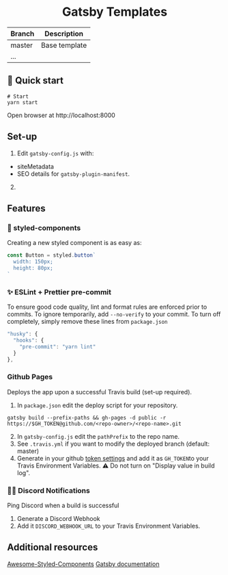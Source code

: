 <h1 align="center">
  Gatsby Templates
</h1>

|Branch| Description|
|---|---|
|master|Base template|
|...||


## 🚀 Quick start

```shell
# Start
yarn start
```

Open browser at http://localhost:8000

## Set-up

1. Edit `gatsby-config.js` with:
  - siteMetadata
  - SEO details for `gatsby-plugin-manifest`.

2. 

## Features

### 💅 styled-components

Creating a new styled component is as easy as:

```js
const Button = styled.button`
  width: 150px;
  height: 80px;
`
```

### ✨ ESLint + Prettier pre-commit

To ensure good code quality, lint and format rules are enforced prior to commits. To ignore temporarily, add `--no-verify` to your commit. To turn off completely, simply remove these lines from `package.json`

```js
"husky": {
  "hooks": {
    "pre-commit": "yarn lint"
  }
},
```

### Github Pages

Deploys the app upon a successful Travis build (set-up required).


1. In `package.json` edit the deploy script for your repository.

  ```shell
  gatsby build --prefix-paths && gh-pages -d public -r https://$GH_TOKEN@github.com/<repo-owner>/<repo-name>.git
  ```

2. In `gatsby-config.js` edit the `pathPrefix` to the repo name.
3. See `.travis.yml` if you want to modify the deployed branch (default: master)
4. Generate  in your github [token settings](https://github.com/settings/tokens) and add it as `GH_TOKEN`to your Travis Environment Variables. :warning: Do not turn on "Display value in build log".

### 📢👾 Discord Notifications

Ping Discord when a build is successful

1. Generate a Discord Webhook
2. Add it `DISCORD_WEBHOOK_URL` to your Travis Environment Variables.


## Additional resources

[Awesome-Styled-Components](https://github.com/styled-components/awesome-styled-components)
[Gatsby documentation](https://www.gatsbyjs.org/docs/)
